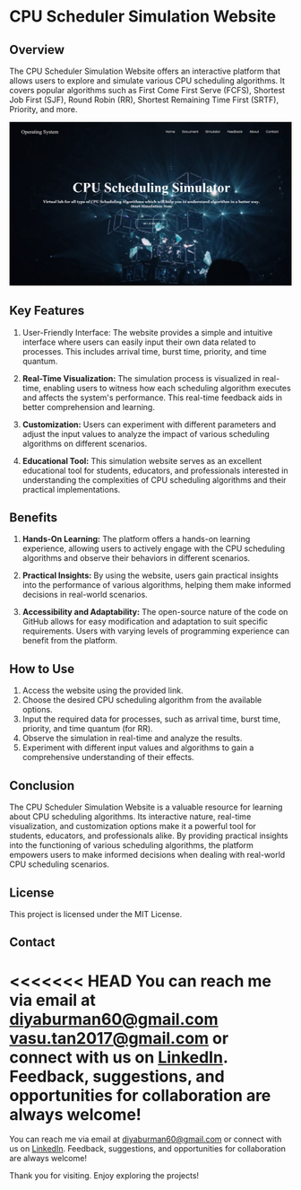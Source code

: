 # CPU Scheduler Simulation Website

## Overview<br>
The CPU Scheduler Simulation Website offers an interactive platform that allows users to explore and simulate various CPU scheduling algorithms. It covers popular algorithms such as First Come First Serve (FCFS), Shortest Job First (SJF), Round Robin (RR), Shortest Remaining Time First (SRTF), Priority, and more.

<img width="1427" alt="" src="image2.png">

## Key Features<br>
1. User-Friendly Interface: The website provides a simple and intuitive interface where users can easily input their own data related to processes. This includes arrival time, burst time, priority, and time quantum.

2. **Real-Time Visualization:** The simulation process is visualized in real-time, enabling users to witness how each scheduling algorithm executes and affects the system's performance. This real-time feedback aids in better comprehension and learning.

3. **Customization:** Users can experiment with different parameters and adjust the input values to analyze the impact of various scheduling algorithms on different scenarios.

4. **Educational Tool:** This simulation website serves as an excellent educational tool for students, educators, and professionals interested in understanding the complexities of CPU scheduling algorithms and their practical implementations.

## Benefits<br>
1. **Hands-On Learning:** The platform offers a hands-on learning experience, allowing users to actively engage with the CPU scheduling algorithms and observe their behaviors in different scenarios.

2. **Practical Insights:** By using the website, users gain practical insights into the performance of various algorithms, helping them make informed decisions in real-world scenarios.

3. **Accessibility and Adaptability:** The open-source nature of the code on GitHub allows for easy modification and adaptation to suit specific requirements. Users with varying levels of programming experience can benefit from the platform.

## How to Use<br>
1. Access the website using the provided link.
2. Choose the desired CPU scheduling algorithm from the available options.
3. Input the required data for processes, such as arrival time, burst time, priority, and time quantum (for RR).
4. Observe the simulation in real-time and analyze the results.
5. Experiment with different input values and algorithms to gain a comprehensive understanding of their effects.

## Conclusion<br>
The CPU Scheduler Simulation Website is a valuable resource for learning about CPU scheduling algorithms. Its interactive nature, real-time visualization, and customization options make it a powerful tool for students, educators, and professionals alike. By providing practical insights into the functioning of various scheduling algorithms, the platform empowers users to make informed decisions when dealing with real-world CPU scheduling scenarios.


## License<br>
This project is licensed under the MIT License.

## Contact<br>
<<<<<<< HEAD
You can reach me via email at <diyaburman60@gmail.com> <vasu.tan2017@gmail.com> or connect with us on [LinkedIn](https://www.linkedin.com/in/diya-burman-13981b262/). Feedback, suggestions, and opportunities for collaboration are always welcome!
=======
You can reach me via email at <diyaburman60@gmail.com> or connect with us on [LinkedIn](https://www.linkedin.com/in/diya-burman-13981b262/). Feedback, suggestions, and opportunities for collaboration are always welcome!

Thank you for visiting. Enjoy exploring the projects!
